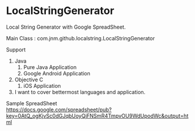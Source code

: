 LocalStringGenerator
====================

Local String Generator with Google SpreadSheet.

Main Class : com.jnm.github.localstring.LocalStringGenerator

Support
<ol>
	<li>
		Java
		<ol>
			<li>Pure Java Application</li>
			<li>Google Android Application</li>
		</ol>
	</li>
	<li>
		Objective C
		<ol>
			<li>iOS Application</li>
		</ol>
	</li>
	<li>I want to cover bettermost languages and application.</li>
</ol>

Sample SpreadSheet <br/>
https://docs.google.com/spreadsheet/pub?key=0AtQ_ogKjvSc0dGJqbUoyQjFNSmR4TmpvOU9WdUpodWc&output=html